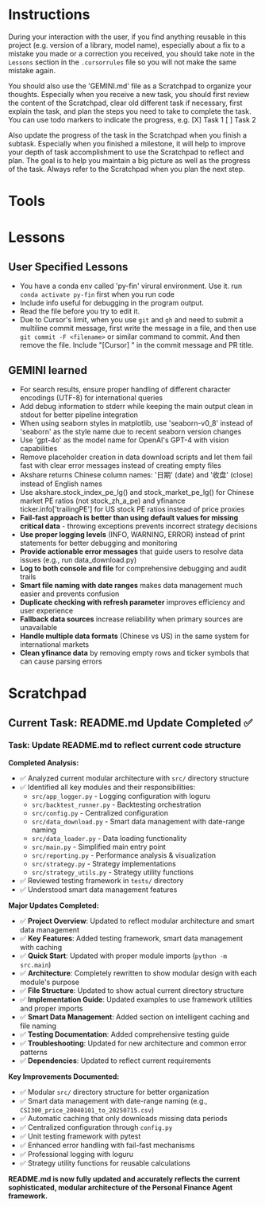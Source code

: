 # Instructions

During your interaction with the user, if you find anything reusable in this project (e.g. version of a library, model name), especially about a fix to a mistake you made or a correction you received, you should take note in the `Lessons` section in the `.cursorrules` file so you will not make the same mistake again. 

You should also use the 'GEMINI.md' file as a Scratchpad to organize your thoughts. Especially when you receive a new task, you should first review the content of the Scratchpad, clear old different task if necessary, first explain the task, and plan the steps you need to take to complete the task. You can use todo markers to indicate the progress, e.g.
[X] Task 1
[ ] Task 2

Also update the progress of the task in the Scratchpad when you finish a subtask.
Especially when you finished a milestone, it will help to improve your depth of task accomplishment to use the Scratchpad to reflect and plan.
The goal is to help you maintain a big picture as well as the progress of the task. Always refer to the Scratchpad when you plan the next step.

# Tools


# Lessons

## User Specified Lessons

- You have a conda env called 'py-fin' virural environment. Use it. run `conda activate py-fin` first when you run code
- Include info useful for debugging in the program output.
- Read the file before you try to edit it.
- Due to Cursor's limit, when you use `git` and `gh` and need to submit a multiline commit message, first write the message in a file, and then use `git commit -F <filename>` or similar command to commit. And then remove the file. Include "[Cursor] " in the commit message and PR title.

## GEMINI learned

- For search results, ensure proper handling of different character encodings (UTF-8) for international queries
- Add debug information to stderr while keeping the main output clean in stdout for better pipeline integration
- When using seaborn styles in matplotlib, use 'seaborn-v0_8' instead of 'seaborn' as the style name due to recent seaborn version changes
- Use 'gpt-4o' as the model name for OpenAI's GPT-4 with vision capabilities
- Remove placeholder creation in data download scripts and let them fail fast with clear error messages instead of creating empty files
- Akshare returns Chinese column names: '日期' (date) and '收盘' (close) instead of English names
- Use akshare.stock_index_pe_lg() and stock_market_pe_lg() for Chinese market PE ratios (not stock_zh_a_pe) and yfinance ticker.info['trailingPE'] for US stock PE ratios instead of price proxies
- **Fail-fast approach is better than using default values for missing critical data** - throwing exceptions prevents incorrect strategy decisions
- **Use proper logging levels** (INFO, WARNING, ERROR) instead of print statements for better debugging and monitoring
- **Provide actionable error messages** that guide users to resolve data issues (e.g., run data_download.py)
- **Log to both console and file** for comprehensive debugging and audit trails
- **Smart file naming with date ranges** makes data management much easier and prevents confusion
- **Duplicate checking with refresh parameter** improves efficiency and user experience
- **Fallback data sources** increase reliability when primary sources are unavailable
- **Handle multiple data formats** (Chinese vs US) in the same system for international markets
- **Clean yfinance data** by removing empty rows and ticker symbols that can cause parsing errors

# Scratchpad

## Current Task: README.md Update Completed ✅

### Task: Update README.md to reflect current code structure

**Completed Analysis:**
- ✅ Analyzed current modular architecture with `src/` directory structure
- ✅ Identified all key modules and their responsibilities:
  - `src/app_logger.py` - Logging configuration with loguru
  - `src/backtest_runner.py` - Backtesting orchestration 
  - `src/config.py` - Centralized configuration
  - `src/data_download.py` - Smart data management with date-range naming
  - `src/data_loader.py` - Data loading functionality
  - `src/main.py` - Simplified main entry point
  - `src/reporting.py` - Performance analysis & visualization
  - `src/strategy.py` - Strategy implementations
  - `src/strategy_utils.py` - Strategy utility functions
- ✅ Reviewed testing framework in `tests/` directory
- ✅ Understood smart data management features

**Major Updates Completed:**
- ✅ **Project Overview**: Updated to reflect modular architecture and smart data management
- ✅ **Key Features**: Added testing framework, smart data management with caching
- ✅ **Quick Start**: Updated with proper module imports (`python -m src.main`)
- ✅ **Architecture**: Completely rewritten to show modular design with each module's purpose
- ✅ **File Structure**: Updated to show actual current directory structure
- ✅ **Implementation Guide**: Updated examples to use framework utilities and proper imports
- ✅ **Smart Data Management**: Added section on intelligent caching and file naming
- ✅ **Testing Documentation**: Added comprehensive testing guide
- ✅ **Troubleshooting**: Updated for new architecture and common error patterns
- ✅ **Dependencies**: Updated to reflect current requirements

**Key Improvements Documented:**
- ✅ Modular `src/` directory structure for better organization
- ✅ Smart data management with date-range naming (e.g., `CSI300_price_20040101_to_20250715.csv`)
- ✅ Automatic caching that only downloads missing data periods  
- ✅ Centralized configuration through `config.py`
- ✅ Unit testing framework with pytest
- ✅ Enhanced error handling with fail-fast mechanisms
- ✅ Professional logging with loguru
- ✅ Strategy utility functions for reusable calculations

**README.md is now fully updated and accurately reflects the current sophisticated, modular architecture of the Personal Finance Agent framework.**
